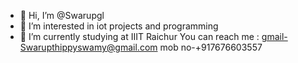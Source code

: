 - 👋 Hi, I’m @Swarupgl
- 👀 I’m interested in iot projects and programming
- 🌱 I’m currently studying at IIIT Raichur
  You can reach me :
  gmail-Swarupthippyswamy@gmail.com
  mob no-+917676603557

